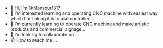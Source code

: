 - 👋 Hi, I’m @Mansour1317
- 👀 I’m interested learning and operating CNC machine with easiest way which I'm tinking it is to use controller....
- 🌱 I’m currently learning to operate CNC machine and make artistic products and commercial signage...
- 💞️ I’m looking to collaborate on ...
- 📫 How to reach me ...

<!---
Mansour1317/Mansour1317 is a ✨ special ✨ repository because its `README.md` (this file) appears on your GitHub profile.
You can click the Preview link to take a look at your changes.
--->
